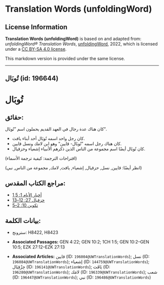 # Translation Words (unfoldingWord)

## License Information

**Translation Words (unfoldingWord)** is based on and adapted from: _unfoldingWord® Translation Words_, [unfoldingWord](https://unfoldingword.org/utw), 2022, which is licensed under a [CC BY-SA 4.0 license](https://creativecommons.org/licenses/by-sa/4.0/legalcode.en).

This markdown version is provided under the same license.



--------------------------------

## تُوبَال (id: 196644)

تُوبَال
=======

حقائق:
------

كان هناك عدة رجال في العهد القديم يحملون اسم ”تُوبَال“.

* كان رجل واحد اسمه تُوبَال أحد أبناء يافث.
* كان هناك رجل اسمه ”تُوبَال\- قايين“ وهو ابن لامك ونسل قايين.
* كان تُوبَال أيضًا اسم مجموعة من الناس الذين ذكرهم الأنبياء إشعياء وحزقيال.

(اقتراحات الترجمة: كيفية ترجمة الأسماء)

(انظر أيضًا: قايين, نسل, حزقيال, إشعياء, يافث, لامك, مجموعة من الناس, نبي)

مراجع الكتاب المقدس:
--------------------

* [1 أخبار الأيام 1: 5](https://ref.ly/1Chr1:5)
* [حزقيال 27: 12–13](https://ref.ly/Ezek27:12-Ezek27:13)
* [تكوين 10: 2–5](https://ref.ly/Gen10:2-Gen10:5)

بيانات الكلمة:
--------------

* سترونج: H8422, H8423

* **Associated Passages:** GEN 4:22; GEN 10:2; 1CH 1:5; GEN 10:2–GEN 10:5; EZK 27:12–EZK 27:13
* **Associated Articles:** قايين (ID: `196004@UWTranslationWords`); نسل (ID: `196084@UWTranslationWords`); إشعياء (ID: `144759@UWTranslationWords`); حِزْقِيَال (ID: `196141@UWTranslationWords`); يَافَث (ID: `196280@UWTranslationWords`); لامَك (ID: `196339@UWTranslationWords`); شعب (ID: `196447@UWTranslationWords`); نبي (ID: `196486@UWTranslationWords`)

